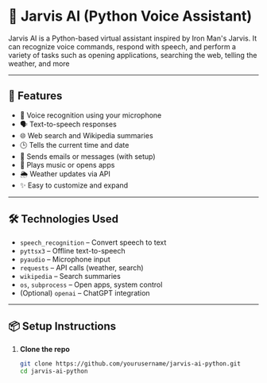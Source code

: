 # 🤖 Jarvis AI (Python Voice Assistant)

Jarvis AI is a Python-based virtual assistant inspired by Iron Man's Jarvis. It can recognize voice commands, respond with speech, and perform a variety of tasks such as opening applications, searching the web, telling the weather, and more

---

## 🚀 Features

- 🎤 Voice recognition using your microphone
- 🗣️ Text-to-speech responses
- 🌐 Web search and Wikipedia summaries
- 🕒 Tells the current time and date
- 📧 Sends emails or messages (with setup)
- 🎵 Plays music or opens apps
- 🌦️ Weather updates via API
- ✨ Easy to customize and expand

---

## 🛠️ Technologies Used

- `speech_recognition` – Convert speech to text
- `pyttsx3` – Offline text-to-speech
- `pyaudio` – Microphone input
- `requests` – API calls (weather, search)
- `wikipedia` – Search summaries
- `os`, `subprocess` – Open apps, system control
- (Optional) `openai` – ChatGPT integration

---

## 📦 Setup Instructions

1. **Clone the repo**
   ```bash
   git clone https://github.com/yourusername/jarvis-ai-python.git
   cd jarvis-ai-python
